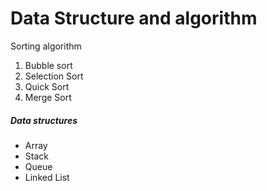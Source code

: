 # Data Structure and algorithm

Sorting algorithm

1. Bubble sort
2. Selection Sort
3. Quick Sort
4. Merge Sort

<h5>Data structures</h5>
<ul>
  <li>Array</li>
  <li>Stack</li>
  <li>Queue</li>
  <li>Linked List</li>
</ul>
